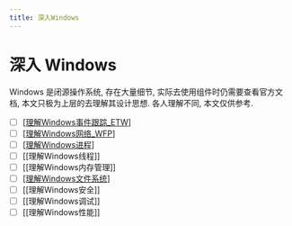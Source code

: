 ```yaml
---
title: 深入Windows
---
```


# 深入 Windows

<!-- @import "[TOC]" {cmd="toc" depthFrom=1 depthTo=6 orderedList=false} -->

Windows 是闭源操作系统, 存在大量细节, 实际去使用组件时仍需要查看官方文档, 本文只极为上层的去理解其设计思想.
各人理解不同, 本文仅供参考.

- [ ] [[理解Windows事件跟踪_ETW]]
- [ ] [[理解Windows网络_WFP]]
- [ ] [[理解Windows进程]]
- [ ] [[理解Windows线程]]
- [ ] [[理解Windows内存管理]]
- [ ] [[理解Windows文件系统]]
- [ ] [[理解Windows安全]]
- [ ] [[理解Windows调试]]
- [ ] [[理解Windows性能]]

[//begin]: # "Autogenerated link references for markdown compatibility"
[理解Windows事件跟踪_ETW]: ../操作系统/windows/理解Windows事件跟踪_ETW.md "理解 ETW"
[理解Windows网络_WFP]: ../操作系统/windows/理解Windows网络_WFP.md "理解 Windows 网络"
[理解Windows进程]: ../操作系统/windows/理解Windows进程.md "理解Windows进程"
[理解Windows文件系统]: ../操作系统/windows/理解Windows文件系统.md "理解Windows文件系统"
[//end]: # "Autogenerated link references"
